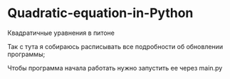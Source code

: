 # Quadratic-equation-in-Python
Квадратичные уравнения в питоне



Так с тута я собираюсь расписывать все подробности об обновлении программы;



Чтобы программа начала работать нужно запустить ее через main.py
